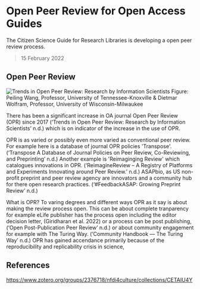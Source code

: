 # Open Peer Review for Open Access Guides

The Citizen Science Guide for Research Libraries is developing a open peer review process.

> 15 February 2022

## Open Peer Review

![Trends in Open Peer Review: Research by Information Scientists](https://asapbio.org/wp-content/uploads/2020/06/Growth-of-OPR-journals-by-discipline-groups.png)
Figure: Peiling Wang, Professor, University of Tennessee-Knoxville & Dietmar Wolfram, Professor, University of Wisconsin-Milwaukee

There has been a significant increase in OA journal Open Peer Review (OPR) since 2017 (‘Trends in Open Peer Review: Research by Information Scientists’ n.d.) which is on indicator of the increase in the use of OPR.

OPR is as varied or possibly even more varied as conventional peer review. For example here is a database of journal OPR policies 'Transpose'. (‘Transpose A Database of Journal Policies on Peer Review, Co-Reviewing, and Preprinting’ n.d.) Another example is 'Reimaginging Review' which catalogues innovations in OPR. (‘ReimagineReview – A Registry of Platforms and Experiments Innovating around Peer Review.’ n.d.) ASAPbio, as US non-profit preprint and peer review agency are innovators and a community hub for there open research practices. (‘#FeedbackASAP: Growing Preprint Review’ n.d.)

What is OPR? To varing degrees and different ways OPR as it say is about making the review process open. This can be about complete tranparency for example eLife publisher has the process open including the editor decision letter, (Giridharan et al. 2022) or a process can be post publishing, (‘Open Post-Publication Peer Review’ n.d.) or about community engagement for example with The Turing Way. (‘Community Handbook — The Turing Way’ n.d.) OPR has gained accendance primarily because of the reproducibility and replicability crisis in science,  

## References

https://www.zotero.org/groups/2376718/nfdi4culture/collections/CETAIU4Y


